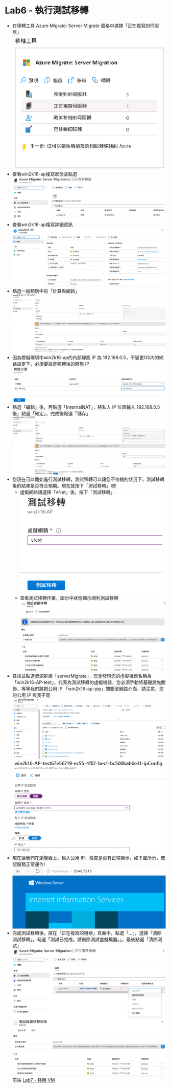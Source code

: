 # Lab6 - 執行測試移轉

- 在移轉工具 Azure Migrate: Server Migrate 窗格中選擇「正在複寫的伺服器」<br>
![GITHUB](https://github.com/BrianHsing/Azure-Migrate/blob/master/hyper-v/image/replicationSetting7.PNG "replicationSetting7")<br>
- 查看win2k16-ap複寫狀態並點選<br>
![GITHUB](https://github.com/BrianHsing/Azure-Migrate/blob/master/hyper-v/image/replicationSetting8.PNG "replicationSetting8")<br>
- 查看win2k16-ap複寫詳細資訊<br>
![GITHUB](https://github.com/BrianHsing/Azure-Migrate/blob/master/hyper-v/image/replicationSetting9.PNG "replicationSetting9")<br>
- 點選一般類別中的「計算與網路」<br>
![GITHUB](https://github.com/BrianHsing/Azure-Migrate/blob/master/hyper-v/image/replicationSetting10.PNG "replicationSetting10")<br>
- 因為模擬環境中win2k16-ap的內部靜態 IP 為 192.168.0.5，不變更OS內的網路設定下，必須要設定移轉後的靜態 IP<br>
![GITHUB](https://github.com/BrianHsing/Azure-Migrate/blob/master/hyper-v/image/replicationSetting11.PNG "replicationSetting11")<br>
- 點選「編輯」後，再點選「InternalNAT」，將私人 IP 位置輸入 192.168.0.5 後，點選「確定」，完成後點選「儲存」<br>
![GITHUB](https://github.com/BrianHsing/Azure-Migrate/blob/master/hyper-v/image/replicationSetting12.PNG "replicationSetting12")<br>
- 您現在可以開始進行測試移轉，測試移轉可以讓您不停機的狀況下，測試移轉後的結果是否符合預期。現在就按下「測試移轉」吧!<br>
    - 虛擬網路請選擇「vNet」後，按下「測試移轉」<br>
    ![GITHUB](https://github.com/BrianHsing/Azure-Migrate/blob/master/hyper-v/image/replicationSetting13.PNG "replicationSetting13")<br>
    - 查看測試移轉作業，圖示中狀態顯示順利測試移轉<br>
    ![GITHUB](https://github.com/BrianHsing/Azure-Migrate/blob/master/hyper-v/image/replicationSetting14.PNG "replicationSetting14")<br>
- 尋找並點選資源群組「serverMigrate」，您會發現您的虛擬機器名稱為「win2k16-AP-test」，代表為測試移轉的虛擬機器，您必須手動將基礎設施關聯，等等我們將把公用 IP 「win2k16-ap-pip」關聯至網路介面，請注意，您的公用 IP 與我不同<br>
![GITHUB](https://github.com/BrianHsing/Azure-Migrate/blob/master/hyper-v/image/replicationSetting15.PNG "replicationSetting15")<br>
![GITHUB](https://github.com/BrianHsing/Azure-Migrate/blob/master/hyper-v/image/replicationSetting16.PNG "replicationSetting16")<br>
- 現在讓我們在瀏覽器上，輸入公用 IP，檢查是否有正常顯示，如下圖所示，確認服務正常運作!<br>
![GITHUB](https://github.com/BrianHsing/Azure-Migrate/blob/master/hyper-v/image/replicationSetting17.PNG "replicationSetting17")<br>
- 完成測試移轉後，請在「正在複寫的機器」頁面中，點選「...」，選擇「清除測試移轉」，勾選「測試已完成。請刪除測試虛擬機器。」，最後點選「清除測試」<br>
![GITHUB](https://github.com/BrianHsing/Azure-Migrate/blob/master/hyper-v/image/replicationSetting18.PNG "replicationSetting18")<br>
![GITHUB](https://github.com/BrianHsing/Azure-Migrate/blob/master/hyper-v/image/replicationSetting20.PNG "replicationSetting20")<br>
前往 [Lab7 - 移轉 VM](https://github.com/BrianHsing/Azure-Migrate/blob/master/hyper-v/Lab7.md)<br>